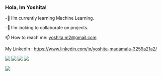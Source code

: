 ### Hola, Im Yoshita!



 -🌱 I’m currently learning Machine Learning.
 
 -👯 I’m looking to collaborate on projects.

 📫 How to reach me: yoshita.m2@gmail.com
 
 My LinkedIn : https://www.linkedin.com/in/yoshita-madamala-3259a21a2/
 

 ![](https://img.shields.io/badge/CODE-C++-informational?style=flat&logo=<LOGO_NAME>&logoColor=white&color=2bbc8a)
  ![](https://img.shields.io/badge/CODE-C-informational?style=flat&logo=<LOGO_NAME>&logoColor=white&color=2bbc8a)
   ![](https://img.shields.io/badge/CODE-Python-informational?style=flat&logo=<LOGO_NAME>&logoColor=white&color=2bbc8a)
   ![](https://img.shields.io/badge/CODE-JAVA-informational?style=flat&logo=<LOGO_NAME>&logoColor=white&color=2bbc8a)
   

<img src="https://github-readme-stats.vercel.app/api?username=yoshiita&&show_icons=true&title_color=ffffff&icon_color=bb2acf&text_color=daf7dc&bg_color=151515">
